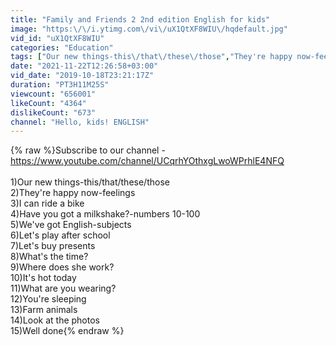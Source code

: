 ```yaml
---
title: "Family and Friends 2 2nd edition English for kids"
image: "https:\/\/i.ytimg.com\/vi\/uX1QtXF8WIU\/hqdefault.jpg"
vid_id: "uX1QtXF8WIU"
categories: "Education"
tags: ["Our new things-this\/that\/these\/those","They're happy now-feelings","I can ride a bike"]
date: "2021-11-22T12:26:58+03:00"
vid_date: "2019-10-18T23:21:17Z"
duration: "PT3H11M25S"
viewcount: "656001"
likeCount: "4364"
dislikeCount: "673"
channel: "Hello, kids! ENGLISH"
---
```

{% raw %}Subscribe to our channel - <a rel="nofollow" target="blank" href="https://www.youtube.com/channel/UCqrhYOthxgLwoWPrhlE4NFQ">https://www.youtube.com/channel/UCqrhYOthxgLwoWPrhlE4NFQ</a><br /><br />1)Our new things-this/that/these/those<br />2)They're happy now-feelings<br />3)I can ride a bike<br />4)Have you got a milkshake?-numbers 10-100<br />5)We've got English-subjects<br />6)Let's play after school<br />7)Let's buy presents<br />8)What's the time?<br />9)Where does she work?<br />10)It's hot today<br />11)What are you wearing?<br />12)You're sleeping<br />13)Farm animals<br />14)Look at the photos<br />15)Well done{% endraw %}
